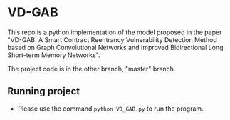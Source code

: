# VD-GAB
This repo is a python implementation of the model proposed in the paper "VD-GAB: A Smart Contract Reentrancy Vulnerability Detection Method based on Graph Convolutional Networks and Improved Bidirectional Long Short-term Memory Networks".

The project code is in the other branch, "master" branch.

## Running project
- Please use the command `python VD_GAB.py` to run the program.
